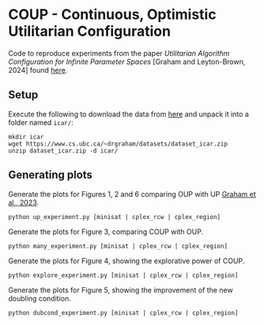 # COUP - Continuous, Optimistic Utilitarian Configuration

Code to reproduce experiments from the paper *Utilitarian Algorithm Configuration for Infinite Parameter Spaces* [Graham and Leyton-Brown, 2024] found [here](...).

## Setup

Execute the following to download the data from [here](https://www.cs.ubc.ca/~drgraham/datasets.html) and unpack it into a folder named `icar/`:
```
mkdir icar
wget https://www.cs.ubc.ca/~drgraham/datasets/dataset_icar.zip
unzip dataset_icar.zip -d icar/
```

## Generating plots

Generate the plots for Figures 1, 2 and 6 comparing OUP with UP [Graham et al., 2023](https://arxiv.org/abs/2310.20401).
```
python up_experiment.py [minisat | cplex_rcw | cplex_region]
```

Generate the plots for Figure 3, comparing COUP with OUP.
```
python many_experiment.py [minisat | cplex_rcw | cplex_region]
```

Generate the plots for Figure 4, showing the explorative power of COUP.
```
python explore_experiment.py [minisat | cplex_rcw | cplex_region]
```

Generate the plots for Figure 5, showing the improvement of the new doubling condition. 
```
python dubcond_experiment.py [minisat | cplex_rcw | cplex_region]
```


